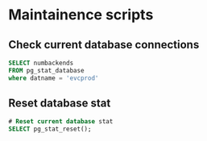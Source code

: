 # Maintainence scripts

## Check current database connections
```sql
SELECT numbackends
FROM pg_stat_database
where datname = 'evcprod'
```

## Reset database stat
```sql
# Reset current database stat
SELECT pg_stat_reset(); 
```